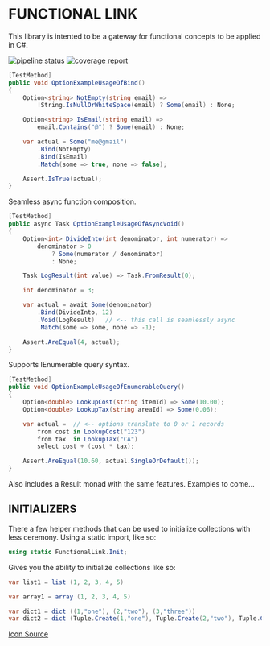 # FUNCTIONAL LINK

This library is intented to be a gateway for functional concepts to be applied in C#.

[![pipeline status](https://gitlab.com/adleatherwood/FunctionalLink/badges/master/pipeline.svg)](https://gitlab.com/adleatherwood/FunctionalLink/commits/develop)
[![coverage report](https://gitlab.com/adleatherwood/FunctionalLink/badges/master/coverage.svg)](https://gitlab.com/adleatherwood/FunctionalLink/commits/develop)

```csharp
[TestMethod]
public void OptionExampleUsageOfBind()
{
    Option<string> NotEmpty(string email) =>
        !String.IsNullOrWhiteSpace(email) ? Some(email) : None;

    Option<string> IsEmail(string email) =>
        email.Contains("@") ? Some(email) : None;

    var actual = Some("me@gmail")
        .Bind(NotEmpty)
        .Bind(IsEmail)
        .Match(some => true, none => false);

    Assert.IsTrue(actual);
}
```

Seamless async function composition.

```csharp
[TestMethod]
public async Task OptionExampleUsageOfAsyncVoid()
{
    Option<int> DivideInto(int denominator, int numerator) =>
        denominator > 0
            ? Some(numerator / denominator)
            : None;

    Task LogResult(int value) => Task.FromResult(0);

    int denominator = 3;

    var actual = await Some(denominator)
        .Bind(DivideInto, 12)
        .Void(LogResult)   // <-- this call is seamlessly async
        .Match(some => some, none => -1);

    Assert.AreEqual(4, actual);
}
```

Supports IEnumerable query syntax.

```csharp
[TestMethod]
public void OptionExampleUsageOfEnumerableQuery()
{
    Option<double> LookupCost(string itemId) => Some(10.00);
    Option<double> LookupTax(string areaId) => Some(0.06);

    var actual =  // <-- options translate to 0 or 1 records
        from cost in LookupCost("123")
        from tax  in LookupTax("CA")
        select cost + (cost * tax);

    Assert.AreEqual(10.60, actual.SingleOrDefault());
}
```

Also includes a Result monad with the same features.  Examples to come...

## INITIALIZERS

There a few helper methods that can be used to initialize collections with less ceremony.  Using a static import, like so:

```csharp
using static FunctionalLink.Init;
```

Gives you the ability to initialize collections like so:

```csharp
var list1 = list (1, 2, 3, 4, 5)

var array1 = array (1, 2, 3, 4, 5)

var dict1 = dict ((1,"one"), (2,"two"), (3,"three"))
var dict2 = dict (Tuple.Create(1,"one"), Tuple.Create(2,"two"), Tuple.Create(3,"three"))
```

[Icon Source](http://www.iconarchive.com/show/macaron-icons-by-goescat.html)